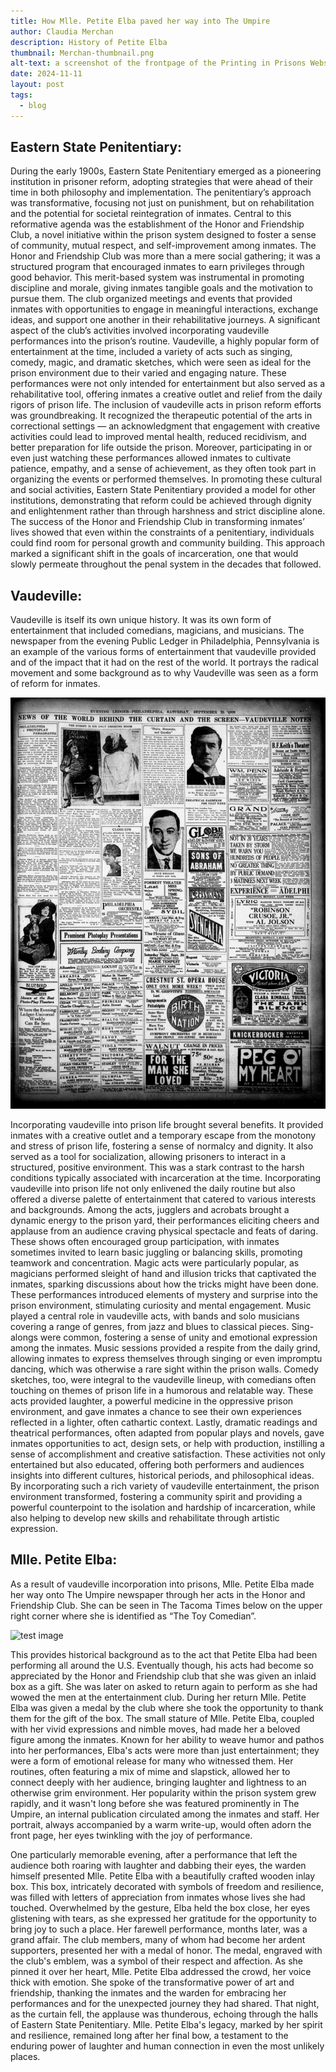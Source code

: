 ```yaml
---
title: How Mlle. Petite Elba paved her way into The Umpire 
author: Claudia Merchan 
description: History of Petite Elba 
thumbnail: Merchan-thumbnail.png 
alt-text: a screenshot of the frontpage of the Printing in Prisons Website 
date: 2024-11-11
layout: post
tags:
  - blog
---
```

<h2>Eastern State Penitentiary:</h2>	
During the early 1900s, Eastern State Penitentiary emerged as a pioneering institution in prisoner reform, adopting strategies that were ahead of their time in both philosophy and implementation. The penitentiary’s approach was transformative, focusing not just on punishment, but on rehabilitation and the potential for societal reintegration of inmates. Central to this reformative agenda was the establishment of the Honor and Friendship Club, a novel initiative within the prison system designed to foster a sense of community, mutual respect, and self-improvement among inmates.
The Honor and Friendship Club was more than a mere social gathering; it was a structured program that encouraged inmates to earn privileges through good behavior. This merit-based system was instrumental in promoting discipline and morale, giving inmates tangible goals and the motivation to pursue them. The club organized meetings and events that provided inmates with opportunities to engage in meaningful interactions, exchange ideas, and support one another in their rehabilitative journeys.
A significant aspect of the club’s activities involved incorporating vaudeville performances into the prison’s routine. Vaudeville, a highly popular form of entertainment at the time, included a variety of acts such as singing, comedy, magic, and dramatic sketches, which were seen as ideal for the prison environment due to their varied and engaging nature. These performances were not only intended for entertainment but also served as a rehabilitative tool, offering inmates a creative outlet and relief from the daily rigors of prison life.
The inclusion of vaudeville acts in prison reform efforts was groundbreaking. It recognized the therapeutic potential of the arts in correctional settings — an acknowledgment that engagement with creative activities could lead to improved mental health, reduced recidivism, and better preparation for life outside the prison. Moreover, participating in or even just watching these performances allowed inmates to cultivate patience, empathy, and a sense of achievement, as they often took part in organizing the events or performed themselves.
In promoting these cultural and social activities, Eastern State Penitentiary provided a model for other institutions, demonstrating that reform could be achieved through dignity and enlightenment rather than through harshness and strict discipline alone. The success of the Honor and Friendship Club in transforming inmates’ lives showed that even within the constraints of a penitentiary, individuals could find room for personal growth and community building. This approach marked a significant shift in the goals of incarceration, one that would slowly permeate throughout the penal system in the decades that followed.

<h2>Vaudeville:</h2>	
Vaudeville is itself its own unique history. It was its own form of entertainment that included comedians, magicians, and musicians. The newspaper from the evening Public Ledger in Philadelphia, Pennsylvania is an example of the various forms of entertainment that vaudeville provided and of the impact that it had on the rest of the world. It portrays the radical movement and some background as to why Vaudeville was seen as a form of reform for inmates. 

![Newspaper](/assets/img/vaudevillehistory.png)

Incorporating vaudeville into prison life brought several benefits. It provided inmates with a creative outlet and a temporary escape from the monotony and stress of prison life, fostering a sense of normalcy and dignity. It also served as a tool for socialization, allowing prisoners to interact in a structured, positive environment. This was a stark contrast to the harsh conditions typically associated with incarceration at the time. Incorporating vaudeville into prison life not only enlivened the daily routine but also offered a diverse palette of entertainment that catered to various interests and backgrounds. Among the acts, jugglers and acrobats brought a dynamic energy to the prison yard, their performances eliciting cheers and applause from an audience craving physical spectacle and feats of daring. These shows often encouraged group participation, with inmates sometimes invited to learn basic juggling or balancing skills, promoting teamwork and concentration.
Magic acts were particularly popular, as magicians performed sleight of hand and illusion tricks that captivated the inmates, sparking discussions about how the tricks might have been done. These performances introduced elements of mystery and surprise into the prison environment, stimulating curiosity and mental engagement.
Music played a central role in vaudeville acts, with bands and solo musicians covering a range of genres, from jazz and blues to classical pieces. Sing-alongs were common, fostering a sense of unity and emotional expression among the inmates. Music sessions provided a respite from the daily grind, allowing inmates to express themselves through singing or even impromptu dancing, which was otherwise a rare sight within the prison walls.
Comedy sketches, too, were integral to the vaudeville lineup, with comedians often touching on themes of prison life in a humorous and relatable way. These acts provided laughter, a powerful medicine in the oppressive prison environment, and gave inmates a chance to see their own experiences reflected in a lighter, often cathartic context.
Lastly, dramatic readings and theatrical performances, often adapted from popular plays and novels, gave inmates opportunities to act, design sets, or help with production, instilling a sense of accomplishment and creative satisfaction. These activities not only entertained but also educated, offering both performers and audiences insights into different cultures, historical periods, and philosophical ideas.
By incorporating such a rich variety of vaudeville entertainment, the prison environment transformed, fostering a community spirit and providing a powerful counterpoint to the isolation and hardship of incarceration, while also helping to develop new skills and rehabilitate through artistic expression.


<h2>Mlle. Petite Elba:</h2> 

As a result of vaudeville incorporation into prisons, Mlle. Petite Elba made her way onto The Umpire newspaper through her acts in the Honor and Friendship Club. She can be seen in The Tacoma Times below on the upper right corner where she is identified as “The Toy Comedian”. 

![test image](./vaudevillehistory%20.png) 

This provides historical background as to the act that Petite Elba had been performing all around the U.S. Eventually though, his acts had become so appreciated by the Honor and Friendship club that she was given an inlaid box as a gift. She was later on asked to return again to perform as she had wowed the men at the entertainment club. During her return Mlle. Petite Elba was given a medal by the club where she took the opportunity to thank them for the gift of the box.
The small stature of Mlle. Petite Elba, coupled with her vivid expressions and nimble moves, had made her a beloved figure among the inmates. Known for her ability to weave humor and pathos into her performances, Elba's acts were more than just entertainment; they were a form of emotional release for many who witnessed them. Her routines, often featuring a mix of mime and slapstick, allowed her to connect deeply with her audience, bringing laughter and lightness to an otherwise grim environment.
Her popularity within the prison system grew rapidly, and it wasn't long before she was featured prominently in The Umpire, an internal publication circulated among the inmates and staff. Her portrait, always accompanied by a warm write-up, would often adorn the front page, her eyes twinkling with the joy of performance.

One particularly memorable evening, after a performance that left the audience both roaring with laughter and dabbing their eyes, the warden himself presented Mlle. Petite Elba with a beautifully crafted wooden inlay box. This box, intricately decorated with symbols of freedom and resilience, was filled with letters of appreciation from inmates whose lives she had touched. Overwhelmed by the gesture, Elba held the box close, her eyes glistening with tears, as she expressed her gratitude for the opportunity to bring joy to such a place.
Her farewell performance, months later, was a grand affair. The club members, many of whom had become her ardent supporters, presented her with a medal of honor. The medal, engraved with the club's emblem, was a symbol of their respect and affection. As she pinned it over her heart, Mlle. Petite Elba addressed the crowd, her voice thick with emotion. She spoke of the transformative power of art and friendship, thanking the inmates and the warden for embracing her performances and for the unexpected journey they had shared.
That night, as the curtain fell, the applause was thunderous, echoing through the halls of Eastern State Penitentiary. Mlle. Petite Elba's legacy, marked by her spirit and resilience, remained long after her final bow, a testament to the enduring power of laughter and human connection in even the most unlikely places.
